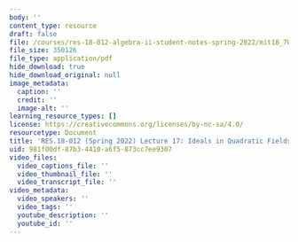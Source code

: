 ```yaml
---
body: ''
content_type: resource
draft: false
file: /courses/res-18-012-algebra-ii-student-notes-spring-2022/mit18_702s22_lec17.pdf
file_size: 350126
file_type: application/pdf
hide_download: true
hide_download_original: null
image_metadata:
  caption: ''
  credit: ''
  image-alt: ''
learning_resource_types: []
license: https://creativecommons.org/licenses/by-nc-sa/4.0/
resourcetype: Document
title: 'RES.18-012 (Spring 2022) Lecture 17: Ideals in Quadratic Fields'
uid: 981f00df-87b3-4410-a6f5-873cc7ee9307
video_files:
  video_captions_file: ''
  video_thumbnail_file: ''
  video_transcript_file: ''
video_metadata:
  video_speakers: ''
  video_tags: ''
  youtube_description: ''
  youtube_id: ''
---
```

